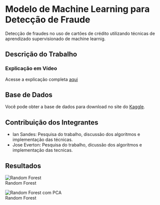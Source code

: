 # Modelo de Machine Learning para Detecção de Fraude
Detecção de fraudes no uso de cartões de crédito utilizando técnicas de aprendizado supervisionado de machine learnig.

## Descrição do Trabalho


### Explicação em Vídeo
Acesse a explicação completa [aqui](https://youtu.be/1fM416AdQeE)

## Base de Dados
Você pode obter a base de dados para download no site do [Kaggle](https://www.kaggle.com/mlg-ulb/creditcardfraud).

## Contribuição dos Integrantes
- Ian Sandes: Pesquisa do trabalho, discussão dos algoritmos e implementação das técnicas.
- Jose Everton: Pesquisa do trabalho, dicussão dos algoritmos e implementação das tecnicas.

## Resultados

![Random Forest](https://i.ibb.co/tsRNtM6/rf.jpg)  
Random Forest  

![Random Forest com PCA](https://i.ibb.co/2W4ZXFk/rf-pca.jpg)  
Random Forest  

